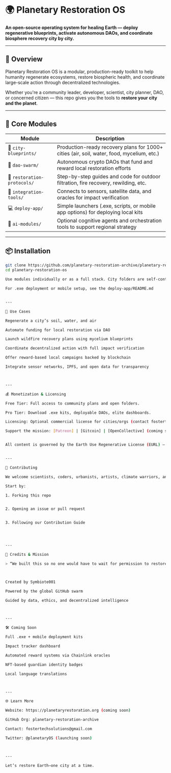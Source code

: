 # 🌍 Planetary Restoration OS

**An open-source operating system for healing Earth — deploy regenerative blueprints, activate autonomous DAOs, and coordinate biosphere recovery city by city.**

---

## 🚀 Overview

Planetary Restoration OS is a modular, production-ready toolkit to help humanity regenerate ecosystems, restore biospheric health, and coordinate large-scale action through decentralized technologies.

Whether you're a community leader, developer, scientist, city planner, DAO, or concerned citizen — this repo gives you the tools to **restore your city and the planet**.

---

## 🧱 Core Modules

| Module | Description |
|--------|-------------|
| 🌆 `city-blueprints/` | Production-ready recovery plans for 1000+ cities (air, soil, water, food, mycelium, etc.) |
| 🤖 `dao-swarm/` | Autonomous crypto DAOs that fund and reward local restoration efforts |
| 🌱 `restoration-protocols/` | Step-by-step guides and code for outdoor filtration, fire recovery, rewilding, etc. |
| 🔗 `integration-tools/` | Connects to sensors, satellite data, and oracles for impact verification |
| 💻 `deploy-app/` | Simple launchers (.exe, scripts, or mobile app options) for deploying local kits |
| 🧠 `ai-modules/` | Optional cognitive agents and orchestration tools to support regional strategy |

---

## 📦 Installation

```bash
git clone https://github.com/planetary-restoration-archive/planetary-restoration-os.git
cd planetary-restoration-os

Use modules individually or as a full stack. City folders are self-contained kits.

For .exe deployment or mobile setup, see the deploy-app/README.md


---

📍 Use Cases

Regenerate a city’s soil, water, and air

Automate funding for local restoration via DAO

Launch wildfire recovery plans using mycelium blueprints

Coordinate decentralized action with full impact verification

Offer reward-based local campaigns backed by blockchain

Integrate sensor networks, IPFS, and open data for transparency



---

💰 Monetization & Licensing

Free Tier: Full access to community plans and open folders.

Pro Tier: Download .exe kits, deployable DAOs, elite dashboards.

Licensing: Optional commercial license for cities/orgs (contact fostertechsolutions@gmail.com)

Support the mission: [Patreon] | [Gitcoin] | [OpenCollective] (coming soon)


All content is governed by the Earth Use Regenerative License (EURL) — designed to protect the planet while keeping innovation free and fair.


---

🤝 Contributing

We welcome scientists, coders, urbanists, artists, climate warriors, and curious minds.

Start by:

1. Forking this repo


2. Opening an issue or pull request


3. Following our Contribution Guide




---

🧠 Credits & Mission

> “We built this so no one would have to wait for permission to restore the Earth.”



Created by Symbiote001

Powered by the global GitHub swarm

Guided by data, ethics, and decentralized intelligence



---

🛠 Coming Soon

Full .exe + mobile deployment kits

Impact tracker dashboard

Automated reward systems via Chainlink oracles

NFT-based guardian identity badges

Local language translations



---

🌐 Learn More

Website: https://planetaryrestoration.org (coming soon)

GitHub Org: planetary-restoration-archive

Contact: fostertechsolutions@gmail.com

Twitter: @planetaryOS (launching soon)



---

Let’s restore Earth—one city at a time.
